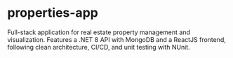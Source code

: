 # properties-app
Full-stack application for real estate property management and visualization. Features a .NET 8 API with MongoDB and a ReactJS frontend, following clean architecture, CI/CD, and unit testing with NUnit.
